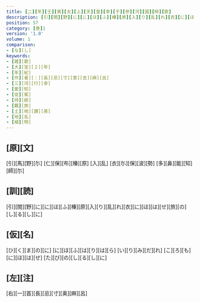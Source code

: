 ```yaml
---
title: [二][年][壬][寅][太][上][天][皇][幸][于][参][河][國][時][歌]
description: [引][間][野][に][に][ほ][ふ][榛][原][入][り][乱][れ][衣][に][ほ][は][せ][旅][の][し][る][し][に]
position: 57
category: [巻]1
version: '1.0'
volume: 1
comparison:
- [な][し]
keywords:
- [雑][歌]
- [大][宝][２][年]
- [年][紀]
- [作][者][：][長][忌][寸][意][吉][麻][呂]
- [三][河][行][幸]
- [愛][知]
- [従][駕]
- [持][統]
- [羈][旅]
- [土][地][讃][美]
- [地][名]
- [植][物]
---
```


## [原][文]

[引][馬][野][尓] [仁][保][布][榛][原] [入][乱] [衣][尓][保][波][勢] [多][鼻][能][知][師][尓]

## [訓][読]

[引][間][野][に][に][ほ][ふ][榛][原][入][り][乱][れ][衣][に][ほ][は][せ][旅][の][し][る][し][に]

## [仮][名]

[ひ][く][ま][の][に] [に][ほ][ふ][は][り][は][ら] [い][り][み][だ][れ] [こ][ろ][も][に][ほ][は][せ] [た][び][の][し][る][し][に]

## [左][注]

[右][一][首][長][忌][寸][奥][麻][呂]
